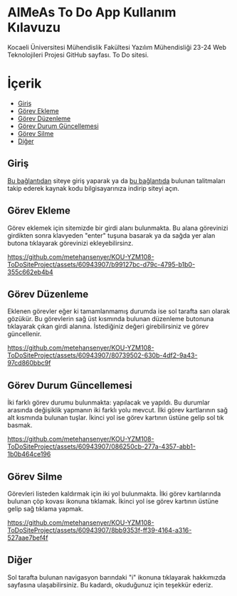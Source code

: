 # AlMeAs To Do App Kullanım Kılavuzu
Kocaeli Üniversitesi Mühendislik Fakültesi Yazılım Mühendisliği 23-24 Web Teknolojileri Projesi GitHub sayfası. To Do sitesi.

# İçerik

- [Giriş](https://github.com/metehansenyer/KOU-YZM108-ToDoSiteProject/blob/main/USERMANUAL.md#giriş)
- [Görev Ekleme](https://github.com/metehansenyer/KOU-YZM108-ToDoSiteProject/blob/main/USERMANUAL.md#görev-ekleme)
- [Görev Düzenleme](https://github.com/metehansenyer/KOU-YZM108-ToDoSiteProject/blob/main/USERMANUAL.md#görev-düzenleme)
- [Görev Durum Güncellemesi](https://github.com/metehansenyer/KOU-YZM108-ToDoSiteProject/blob/main/USERMANUAL.md#görev-durum-güncellemesi)
- [Görev Silme](https://github.com/metehansenyer/KOU-YZM108-ToDoSiteProject/blob/main/USERMANUAL.md#görev-silme)
- [Diğer](https://github.com/metehansenyer/KOU-YZM108-ToDoSiteProject/blob/main/USERMANUAL.md#diğer)

## Giriş

[Bu bağlantıdan](https://almeas.me/) siteye giriş yaparak ya da [bu bağlantıda](https://github.com/metehansenyer/KOU-YZM108-ToDoSiteProject?tab=readme-ov-file#indirme-ve-çalıştırma) bulunan talitmaları takip ederek kaynak kodu bilgisayarınıza indirip siteyi açın.

## Görev Ekleme

Görev eklemek için sitemizde bir girdi alanı bulunmakta. Bu alana görevinizi girdikten sonra klavyeden "enter" tuşuna basarak ya da sağda yer alan butona tıklayarak görevinizi ekleyebilirsinz.

https://github.com/metehansenyer/KOU-YZM108-ToDoSiteProject/assets/60943907/b99127bc-d79c-4795-b1b0-355c662eb4b4

## Görev Düzenleme

Eklenen görevler eğer ki tamamlanmamış durumda ise sol tarafta sarı olarak gözükür. Bu görevlerin sağ üst kısmında bulunan düzenleme butonuna tıklayarak çıkan girdi alanına. İstediğiniz değeri girebilirsiniz ve görev güncellenir.

https://github.com/metehansenyer/KOU-YZM108-ToDoSiteProject/assets/60943907/80739502-630b-4df2-9a43-97cd860bbc9f

## Görev Durum Güncellemesi

İki farklı görev durumu bulunmakta: yapılacak ve yapıldı. Bu durumlar arasında değişiklik yapmanın iki farklı yolu mevcut. İlki görev kartlarının sağ alt kısmında bulunan tuşlar. İkinci yol ise görev kartının üstüne gelip sol tık basmak.

https://github.com/metehansenyer/KOU-YZM108-ToDoSiteProject/assets/60943907/086250cb-277a-4357-abb1-1b0b464ce196

## Görev Silme

Görevleri listeden kaldırmak için iki yol bulunmakta. İlki görev kartılarında bulunan çöp kovası ikonuna tıklamak. İkinci yol ise görev kartının üstüne gelip sağ tıklama yapmak.

https://github.com/metehansenyer/KOU-YZM108-ToDoSiteProject/assets/60943907/8bb9353f-ff39-4164-a316-527aae7bef4f

## Diğer

Sol tarafta bulunan navigasyon barındaki "i" ikonuna tıklayarak hakkımızda sayfasına ulaşabilirsiniz. Bu kadardı, okuduğunuz için teşekkür ederiz.